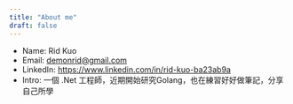 ```yaml
---
title: "About me"
draft: false
---
```

- Name: Rid Kuo
- Email: demonrid@gmail.com
- LinkedIn: https://www.linkedin.com/in/rid-kuo-ba23ab9a
- Intro:  一個 .Net 工程師，近期開始研究Golang，也在練習好好做筆記，分享自己所學